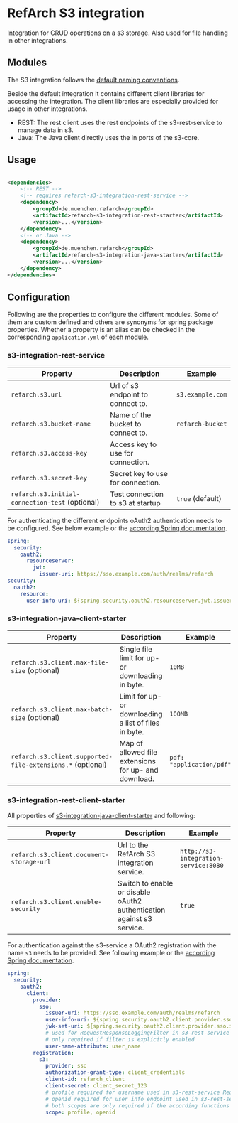 # RefArch S3 integration

Integration for CRUD operations on a s3 storage. Also used for file handling in other integrations.

## Modules

The S3 integration follows the [default naming conventions](../README.md#naming-conventions).

Beside the default integration it contains different client libraries for accessing the integration. The client
libraries are especially provided for usage in other integrations.

- REST: The rest client uses the rest endpoints of the s3-rest-service to manage data in s3.
- Java: The Java client directly uses the in ports of the s3-core.

## Usage

```xml

<dependencies>
    <!-- REST -->
    <!-- requires refarch-s3-integration-rest-service -->
    <dependency>
        <groupId>de.muenchen.refarch</groupId>
        <artifactId>refarch-s3-integration-rest-starter</artifactId>
        <version>...</version>
    </dependency>
    <!-- or Java -->
    <dependency>
        <groupId>de.muenchen.refarch</groupId>
        <artifactId>refarch-s3-integration-java-starter</artifactId>
        <version>...</version>
    </dependency>
</dependencies>
```

## Configuration

Following are the properties to configure the different modules. Some of them are custom defined and others are synonyms
for spring package properties.
Whether a property is an alias can be checked in the corresponding `application.yml` of each module.

### s3-integration-rest-service

| Property                                        | Description                       | Example          |
|-------------------------------------------------|-----------------------------------|------------------|
| `refarch.s3.url`                                | Url of s3 endpoint to connect to. | `s3.example.com` |
| `refarch.s3.bucket-name`                        | Name of the bucket to connect to. | `refarch-bucket` |
| `refarch.s3.access-key`                         | Access key to use for connection. |                  |
| `refarch.s3.secret-key`                         | Secret key to use for connection. |                  |
| `refarch.s3.initial-connection-test` (optional) | Test connection to s3 at startup  | `true` (default) |

For authenticating the different endpoints oAuth2 authentication needs to be configured.
See below example or the [according Spring documentation](https://docs.spring.io/spring-security/reference/servlet/oauth2/index.html#oauth2-resource-server).

```yml
spring:
  security:
    oauth2:
      resourceserver:
        jwt:
          issuer-uri: https://sso.example.com/auth/realms/refarch
security:
  oauth2:
    resource:
      user-info-uri: ${spring.security.oauth2.resourceserver.jwt.issuer-uri}/protocol/openid-connect/userinfo
```

### s3-integration-java-client-starter

| Property                                                   | Description                                           | Example                  |
|------------------------------------------------------------|-------------------------------------------------------|--------------------------|
| `refarch.s3.client.max-file-size` (optional)               | Single file limit for up- or downloading in byte.     | `10MB`                   |
| `refarch.s3.client.max-batch-size` (optional)              | Limit for up- or downloading a list of files in byte. | `100MB`                  |
| `refarch.s3.client.supported-file-extensions.*` (optional) | Map of allowed file extensions for up- and download.  | `pdf: "application/pdf"` |

### s3-integration-rest-client-starter

All properties of [s3-integration-java-client-starter](#s3-integration-rest-client-starter) and following:

| Property                                 | Description                                                                | Example                                       |
|------------------------------------------|----------------------------------------------------------------------------|-----------------------------------------------|
| `refarch.s3.client.document-storage-url` | Url to the RefArch S3 integration service.                                 | `http://s3-integration-service:8080`          |
| `refarch.s3.client.enable-security`      | Switch to enable or disable oAuth2 authentication against s3 service.      | `true`                                        |

For authentication against the s3-service a OAuth2 registration with the name `s3` needs to be provided.
See following example or the [according Spring documentation](https://docs.spring.io/spring-security/reference/servlet/oauth2/index.html#oauth2-client).

```yml
spring:
  security:
    oauth2:
      client:
        provider:
          sso:
            issuer-uri: https://sso.example.com/auth/realms/refarch
            user-info-uri: ${spring.security.oauth2.client.provider.sso.issuer-uri}/protocol/openid-connect/userinfo
            jwk-set-uri: ${spring.security.oauth2.client.provider.sso.issuer-uri}/protocol/openid-connect/certs
            # used for RequestResponseLoggingFilter in s3-rest-service
            # only required if filter is explicitly enabled
            user-name-attribute: user_name
        registration:
          s3:
            provider: sso
            authorization-grant-type: client_credentials
            client-id: refarch_client
            client-secret: client_secret_123
            # profile required for username used in s3-rest-service RequestResponseLoggingFilter
            # openid required for user info endpoint used in s3-rest-service JwtUserInfoAuthenticationConverter
            # both scopes are only required if the according functions are explicitly used
            scope: profile, openid
```
